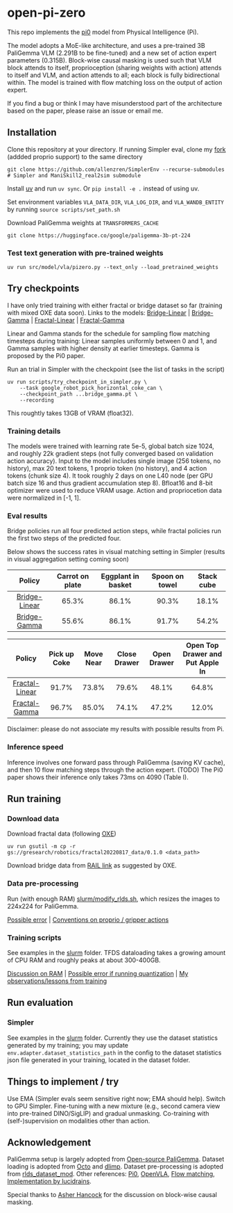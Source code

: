 # open-pi-zero

This repo implements the [pi0](https://www.physicalintelligence.company/download/pi0.pdf) model from Physical Intelligence (Pi).

The model adopts a MoE-like architecture, and uses a pre-trained 3B PaliGemma VLM (2.291B to be fine-tuned) and a new set of action expert parameters (0.315B). Block-wise causal masking is used such that VLM block attends to itself, proprioception (sharing weights with action) attends to itself and VLM, and action attends to all; each block is fully bidirectional within. The model is trained with flow matching loss on the output of action expert.

If you find a bug or think I may have misunderstood part of the architecture based on the paper, please raise an issue or email me.

## Installation
Clone this repository at your directory. If running Simpler eval, clone my [fork](https://github.com/allenzren/SimplerEnv) (addded proprio support) to the same directory
```console
git clone https://github.com/allenzren/SimplerEnv --recurse-submodules  # Simpler and ManiSkill2_real2sim submodule
```

Install [uv](https://docs.astral.sh/uv/getting-started/installation/) and run `uv sync`. Or `pip install -e .` instead of using uv.

Set environment variables `VLA_DATA_DIR`, `VLA_LOG_DIR`, and `VLA_WANDB_ENTITY` by running `source scripts/set_path.sh`

Download PaliGemma weights at `TRANSFORMERS_CACHE`
```console
git clone https://huggingface.co/google/paligemma-3b-pt-224
```

### Test text generation with pre-trained weights
```console
uv run src/model/vla/pizero.py --text_only --load_pretrained_weights
```

<!-- VLA with dummy img/text, proprio, and action, output dummy flow matching action
```console
uv run src/model/vla/pizero.py
``` -->

## Try checkpoints

I have only tried training with either fractal or bridge dataset so far (training with mixed OXE data soon). Links to the models:
 [Bridge-Linear](https://huggingface.co/allenzren/open-pi-zero/blob/main/bridge_linear.pt) | [Bridge-Gamma](https://huggingface.co/allenzren/open-pi-zero/blob/main/bridge_gamma.pt) | [Fractal-Linear](https://huggingface.co/allenzren/open-pi-zero/blob/main/fractal_linear.pt) | [Fractal-Gamma](https://huggingface.co/allenzren/open-pi-zero/blob/main/fractal_gamma.pt)

Linear and Gamma stands for the schedule for sampling flow matching timesteps during training: Linear samples uniformly between 0 and 1, and Gamma samples with higher density at earlier timesteps. Gamma is proposed by the Pi0 paper.

Run an trial in Simpler with the checkpoint (see the list of tasks in the script)
```console
uv run scripts/try_checkpoint_in_simpler.py \
    --task google_robot_pick_horizontal_coke_can \
    --checkpoint_path ...bridge_gamma.pt \
    --recording
```
This roughtly takes 13GB of VRAM (float32).

### Training details

The models were trained with learning rate 5e-5, global batch size 1024, and roughly 22k gradient steps (not fully converged based on validation action accuracy). Input to the model includes single image (256 tokens, no history), max 20 text tokens, 1 proprio token (no history), and 4 action tokens (chunk size 4). It took roughly 2 days on one L40 node (per GPU batch size 16 and thus gradient accumulation step 8). Bfloat16 and 8-bit optimizer were used to reduce VRAM usage. Action and propriocetion data were normalized in [-1, 1].

### Eval results

Bridge policies run all four predicted action steps, while fractal policies run the first two steps of the predicted four.

Below shows the success rates in visual matching setting in Simpler (results in visual aggregation setting coming soon)

| Policy | Carrot on plate | Eggplant in basket | Spoon on towel | Stack cube |
|:------:|:---------------:|:------------------:|:--------------:|:----------:|
| [Bridge-Linear](https://huggingface.co/allenzren/open-pi-zero/blob/main/bridge_linear.pt)   | 65.3% | 86.1% | 90.3% | 18.1% |
| [Bridge-Gamma](https://huggingface.co/allenzren/open-pi-zero/blob/main/bridge_gamma.pt)    | 55.6% | 86.1% | 91.7% | 54.2% |

| Policy | Pick up Coke | Move Near | Close Drawer | Open Drawer | Open Top Drawer and Put Apple In |
|:------:|:------------:|:---------:|:------------:|:-----------:|:--------------------------------:|
| [Fractal-Linear](https://huggingface.co/allenzren/open-pi-zero/blob/main/fractal_linear.pt) | 91.7% | 73.8% | 79.6% | 48.1% | 64.8% |
| [Fractal-Gamma](https://huggingface.co/allenzren/open-pi-zero/blob/main/fractal_gamma.pt)    | 96.7% | 85.0% | 74.1% | 47.2% | 12.0% |

Disclaimer: please do not associate my results with possible results from Pi.

### Inference speed

Inference involves one forward pass through PaliGemma (saving KV cache), and then 10 flow matching steps through the action expert. (TODO) The Pi0 paper shows their inference only takes 73ms on 4090 (Table I).

## Run training

### Download data

Download fractal data (following [OXE](https://github.com/google-deepmind/open_x_embodiment?tab=readme-ov-file))
```console
uv run gsutil -m cp -r gs://gresearch/robotics/fractal20220817_data/0.1.0 <data_path>
```

Download bridge data from [RAIL link](https://rail.eecs.berkeley.edu/datasets/bridge_release/data/tfds/) as suggested by OXE.

### Data pre-processing

Run (with enough RAM) [slurm/modify_rlds.sh](slurm/modify_rlds.sh), which resizes the images to 224x224 for PaliGemma.

[Possible error](doc/error.md#5) | [Conventions on proprio / gripper actions](doc/convention.md)

### Training scripts

See examples in the [slurm](slurm/) folder. TFDS dataloading takes a growing amount of CPU RAM and roughly peaks at about 300-400GB.

[Discussion on RAM](https://github.com/openvla/openvla/issues/4) | [Possible error if running quantization](doc/error.md#9) | [My observations/lessons from training](doc/notes.md)

## Run evaluation

### Simpler

See examples in the [slurm](slurm/) folder. Currently they use the dataset statistics generated by my training; you may update `env.adapter.dataset_statistics_path` in the config to the dataset statistics json file generated in your training, located in the dataset folder.

## Things to implement / try

Use EMA (Simpler evals seem sensitive right now; EMA should help). Switch to GPU Simpler. Fine-tuning with a new mixture (e.g., second camera view into pre-trained DINO/SigLIP) and gradual unmasking. Co-training with (self-)supervision on modalities other than action.

## Acknowledgement

PaliGemma setup is largely adopted from [Open-source PaliGemma](https://github.com/hkproj/pytorch-paligemma/tree/main). Dataset loading is adopted from [Octo](https://octo-models.github.io/) and [dlimp](https://github.com/kvablack/dlimp). Dataset pre-processing is adopted from [rlds_dataset_mod](https://github.com/kpertsch/rlds_dataset_mod/tree/main). Other references: [Pi0](https://www.physicalintelligence.company/download/pi0.pdf), [OpenVLA](https://github.com/openvla/openvla), [Flow matching](https://github.com/gle-bellier/flow-matching/blob/main/Flow_Matching.ipynb), [Implementation by lucidrains](https://github.com/lucidrains/pi-zero-pytorch).

Special thanks to [Asher Hancock](https://aasherh.github.io/) for the discussion on block-wise causal masking.
